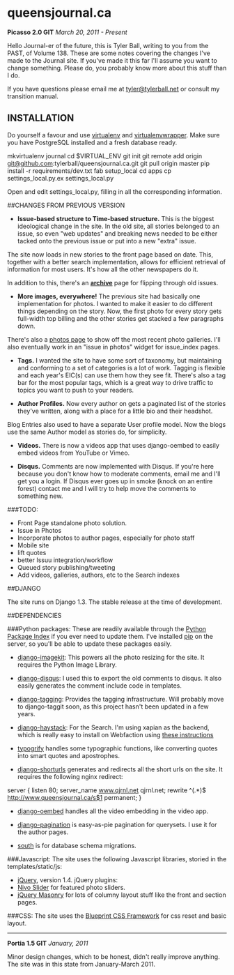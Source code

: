 <!-- This file is formatted in Markdown. You can view a compiled version of it at http://github.com/tylerball/queensjournal.ca -->

# queensjournal.ca
**Picasso 2.0 GIT**
_March 20, 2011 - Present_

Hello Journal-er of the future, this is Tyler Ball, writing to you from
the PAST, of Volume 138. These are some notes covering the changes I've
made to the Journal site. If you've made it this far I'll assume you
want to change something. Please do, you probably know more about this
stuff than I do.

If you have questions please email me at tyler@tylerball.net or consult my transition manual.

## INSTALLATION

Do yourself a favour and use [virtualenv](http://www.virtualenv.org/en/latest/index.html) and
[virtualenvwrapper](http://www.doughellmann.com/articles/pythonmagazine/completely-different/2008-05-virtualenvwrapper/index.html). Make sure you have PostgreSQL installed and a fresh database ready.

mkvirtualenv journal
cd $VIRTUAL_ENV
git init
git remote add origin git@github.com:tylerball/queensjournal.ca.git
git pull origin master
pip install -r requirements/dev.txt
fab setup_local
cd apps
cp settings_local.py.ex settings_local.py

Open and edit settings\_local.py, filling in all the corresponding information.

##CHANGES FROM PREVIOUS VERSION

* **Issue-based structure to Time-based structure.** This is the biggest ideological change in the site. In the old site, all stories belonged to an issue, so even "web updates" and breaking news needed to be either tacked onto the previous issue or put into a new "extra" issue.

The site now loads in new stories to the front page based on date. This, together with a better search implementation, allows for efficient retrieval of information for most users. It's how all the other newspapers do it.

In addition to this, there's an [**archive**](http://queensjournal.ca/archives/) page for flipping through old issues.

* **More images, everywhere!** The previous site had basically one implementation for photos. I wanted to make it easier to do different things depending on the story. Now, the first photo for every story gets full-width top billing and the other stories get stacked a few paragraphs down.

There's also a [photos page](http://queensjournal.ca/photos) to show off the most recent photo galleries. I'll also eventually work in an "issue in photos" widget for issue_index pages.

* **Tags.** I wanted the site to have some sort of taxonomy, but maintaining and conforming to a set of categories is a lot of work. Tagging is flexible and each year's EIC(s) can use them how they see fit. There's also a tag bar for the most popular tags, which is a great way to drive traffic to topics you want to push to your readers.

* **Author Profiles.** Now every author on gets a paginated list of the stories they've written, along with a place for a little bio and their headshot.

Blog Entries also used to have a separate User profile model. Now the blogs use the same Author model as stories do, for simplicity.

* **Videos.** There is now a videos app that uses django-oembed to easily embed videos from YouTube or Vimeo.

* **Disqus.** Comments are now implemented with Disqus. If you're here because you don't know how to moderate comments, email me and I'll get you a login. If Disqus ever goes up in smoke (knock on an entire forest) contact me and I will try to help move the comments to something new.

###TODO:
* Front Page standalone photo solution.
* Issue in Photos
* Incorporate photos to author pages, especially for photo staff
* Mobile site
* lift quotes
* better Issuu integration/workflow
* Queued story publishing/tweeting
* Add videos, galleries, authors, etc to the Search indexes

##DJANGO

The site runs on Django 1.3. The stable release at the time
of development.

##DEPENDENCIES

###Python packages:
These are readily available through the [Python Package Index](http://pypi.python.org/pypi) if you ever need to update them. I've
installed [pip](http://www.pip-installer.org/) on the server, so you'll be able to update these packages easily.

* [django-imagekit](https://github.com/jdriscoll/django-imagekit/): This powers all the photo resizing for the site. It requires the Python Image Library.

* [django-disqus](https://github.com/arthurk/django-disqus): I used this to export the old comments to disqus. It also easily generates the comment include code in templates.

* [django-tagging](http://code.google.com/p/django-tagging/): Provides the tagging infrastructure. Will probably move to django-taggit soon, as this project hasn't been updated in a few years.

* [django-haystack](http://haystacksearch.org/): For the Search. I'm using xapian as the backend, which is really easy to install on Webfaction using [these instructions](http://forum.webfaction.com/viewtopic.php?pid=14394#p14394)

* [typogrify](http://code.google.com/p/typogrify/) handles some typographic functions, like converting quotes into smart quotes and apostrophes.

* [django-shorturls](https://github.com/jacobian/django-shorturls) generates and redirects all the short urls on the site. It requires the following nginx redirect:

server {
    listen 80;
    server_name www.qjrnl.net qjrnl.net;
    rewrite ^(.*)$ http://www.queensjournal.ca/s$1 permanent;
}

* [django-oembed](http://code.google.com/p/django-oembed/) handles all the video embedding in the video app.

* [django-pagination](http://code.google.com/p/django-pagination/) is easy-as-pie pagination for querysets. I use it for the author pages.

* [south](http://south.aeracode.org/) is for database schema migrations.

###Javascript:
The site uses the following Javascript libraries, storied in the templates/static/js:

* [jQuery](http://jquery.com/), version 1.4.
jQuery plugins:
* [Nivo Slider](http://nivo.dev7studios.com/) for featured photo sliders.
* [jQuery Masonry](http://masonry.desandro.com/) for lots of columny layout stuff like the front and section pages.

###CSS:
The site uses the [Blueprint CSS Framework](http://www.blueprintcss.org/) for css reset and basic layout.

-----------------------------------------------------------------------
**Portia 1.5 GIT**
_January, 2011_

Minor design changes, which to be honest, didn't really improve anything.
The site was in this state from January-March 2011.
